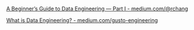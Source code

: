 [A Beginner’s Guide to Data Engineering — Part I - medium.com/@rchang](https://medium.com/@rchang/a-beginners-guide-to-data-engineering-part-i-4227c5c457d7)

[What is Data Engineering? - medium.com/gusto-engineering](https://medium.com/gusto-engineering/what-is-data-engineering-65515c1df9af)